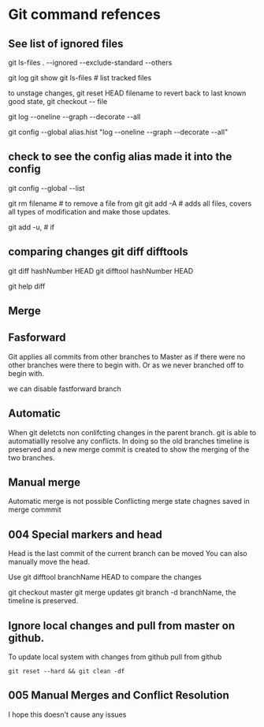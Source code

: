# Git command refences

## See list of ignored files
git ls-files . --ignored --exclude-standard --others

git log
git show
git ls-files  # list tracked files

to unstage changes, 
git reset HEAD filename
to revert back to last known good state, 
git checkout -- file

git log --oneline --graph --decorate --all

git config --global alias.hist "log --oneline --graph --decorate --all"


## check to see the config alias made it into the config

git config --global --list

git rm filename # to remove a file from git
git add -A # adds all files, covers all types of modification and make those
updates.

git add -u, # if 
## comparing changes git diff difftools

git diff hashNumber HEAD
git difftool hashNumber HEAD

git help diff


## Merge

## Fasforward 
Git applies all commits from other branches to Master as if there were no other
branches were there to begin with. Or as we never branched off to begin with.

we can disable fastforward branch

## Automatic
When git deletcts non conlifcting changes in the parent branch.
git is able to automatiallly resolve any conflicts.
In doing so the old branches timeline is preserved and a new merge commit is
created to show the merging of the two branches.

## Manual merge
Automatic merge is not possible
Conflicting merge state
chagnes saved in merge commmit


## 004 Special markers and head
Head is the last commit of the current branch
can be moved
You can also manually move the head. 

Use git difftool branchName HEAD to compare the changes

git checkout master
git merge updates
git branch -d branchName, the timeline is preserved.

## Ignore local changes and pull from master on github.
To update local system with changes from github
pull from github

```
git reset --hard && git clean -df
```
## 005 Manual Merges and Conflict Resolution

I hope this doesn't cause any issues
